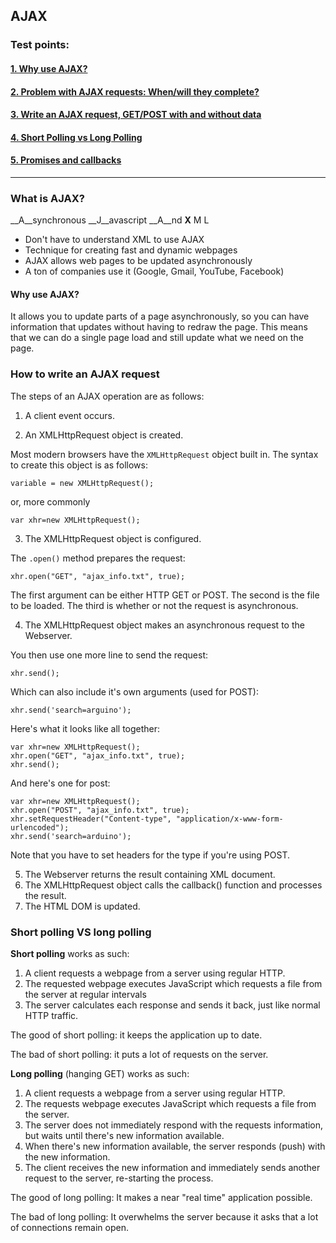## AJAX

### Test points:
#### [1. Why use AJAX?](#ajax)

#### [2. Problem with AJAX requests: When/will they complete?](#problems)

#### [3. Write an AJAX request, GET/POST with and without data](#request)

#### [4. Short Polling vs Long Polling](#polling)

#### [5. Promises and callbacks](#promises)
---
<a name="ajax"></a>
### What is AJAX?
__A__synchronous __J__avascript __A__nd __X__ M L
- Don't have to understand XML to use AJAX
- Technique for creating fast and dynamic webpages
- AJAX allows web pages to be updated asynchronously
- A ton of companies use it (Google, Gmail, YouTube, Facebook)

#### Why use AJAX?
It allows you to update parts of a page asynchronously, so you can have information that updates without having to redraw the page. This means that we can do a single page load and still update what we need on the page.

### How to write an AJAX request
The steps of an AJAX operation are as follows:

1. A client event occurs.

2. An XMLHttpRequest object is created.

  Most modern browsers have the `XMLHttpRequest` object built in. The syntax to create this object is as follows:

  `variable = new XMLHttpRequest();`

  or, more commonly

  `var xhr=new XMLHttpRequest();`

3. The XMLHttpRequest object is configured.

  The `.open()` method prepares the request:

  `xhr.open("GET", "ajax_info.txt", true);`

  The first argument can be either HTTP GET or POST. The second is the file to be loaded. The third is whether or not the request is asynchronous.

4. The XMLHttpRequest object makes an asynchronous request to the Webserver.

  You then use one more line to send the request:

  `xhr.send();`

  Which can also include it's own arguments (used for POST):

  `xhr.send('search=arguino');`

  Here's what it looks like all together:

  ```
  var xhr=new XMLHttpRequest();
  xhr.open("GET", "ajax_info.txt", true);
  xhr.send();
  ```

  And here's one for post:

  ```
  var xhr=new XMLHttpRequest();
  xhr.open("POST", "ajax_info.txt", true);
  xhr.setRequestHeader("Content-type", "application/x-www-form-urlencoded");
  xhr.send('search=arduino');
  ```

  Note that you have to set headers for the type if you're using POST.

5. The Webserver returns the result containing XML document.
6. The XMLHttpRequest object calls the callback() function and processes the result.
7. The HTML DOM is updated.

<a name="polling"></a>
### Short polling VS long polling
__Short polling__ works as such:
1. A client requests a webpage from a server using regular HTTP.
2. The requested webpage executes JavaScript which requests a file from the server at regular intervals
3. The server calculates each response and sends it back, just like normal HTTP traffic.

The good of short polling: it keeps the application up to date.

The bad of short polling: it puts a lot of requests on the server.

__Long polling__ (hanging GET) works as such:
1. A client requests a webpage from a server using regular HTTP.
2. The requests webpage executes JavaScript which requests a file from the server.
3. The server does not immediately respond with the requests information, but waits until there's new information available.
4. When there's new information available, the server responds (push) with the new information.
5. The client receives the new information and immediately sends another request to the server, re-starting the process.

The good of long polling: It makes a near "real time" application possible.

The bad of long polling: It overwhelms the server because it asks that a lot of connections remain open.
